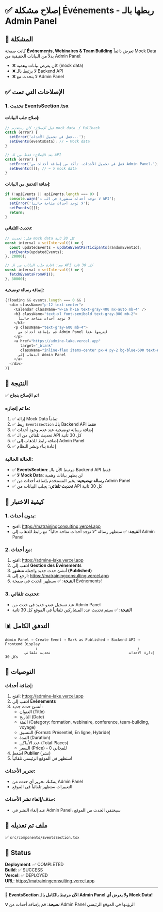 # ✅ إصلاح مشكلة Événements - ربطها بالـ Admin Panel

## 🔧 **المشكلة**

كانت صفحة **Événements, Webinaires & Team Building** تعرض دائماً Mock Data بدلاً من البيانات الحقيقية من Admin Panel:
- ❌ كان يعرض بيانات وهمية (mock data)
- ❌ لا يرتبط بالـ Backend API
- ❌ لا يتحدث مع Admin Panel

## ✅ **الإصلاحات التي تمت**

### **1. تحديث EventsSection.tsx**

#### **إصلاح جلب البيانات:**
```typescript
// قبل الإصلاح: كان يستخدم mock data كـ fallback
catch (error) {
  setError('فشل في تحميل الأحداث...');
  setEvents(eventsData); // ← Mock data
}

// بعد الإصلاح: فقط من الـ API
catch (error) {
  setError('فشل في تحميل الأحداث. تأكد من إضافة أحداث من Admin Panel.');
  setEvents([]); // ← لا mock data
}
```

#### **إضافة التحقق من البيانات:**
```typescript
if (!apiEvents || apiEvents.length === 0) {
  console.warn('⚠️ لا توجد أحداث منشورة في الـ API');
  setError('لا توجد أحداث متاحة حالياً');
  setEvents([]);
  return;
}
```

#### **تحديث التلقائي:**
```typescript
// قبل: تحديث mock data كل 20 ثانية
const interval = setInterval(() => {
  const updatedEvents = updateEventParticipants(randomEventId);
  setEvents(updatedEvents);
}, 20000);

// بعد: إعادة جلب البيانات من الـ API كل 30 ثانية
const interval = setInterval(() => {
  fetchEventsFromAPI();
}, 30000);
```

#### **إضافة رسالة توضيحية:**
```typescript
{!loading && events.length === 0 && (
  <div className="p-12 text-center">
    <Calendar className="w-16 h-16 text-gray-400 mx-auto mb-4" />
    <h3 className="text-xl font-semibold text-gray-900 mb-2">
      لا توجد أحداث متاحة حالياً
    </h3>
    <p className="text-gray-600 mb-4">
      قم بإضافة أحداث من Admin Panel لعرضها هنا
    </p>
    <a href="https://admine-lake.vercel.app" 
       target="_blank"
       className="inline-flex items-center px-4 py-2 bg-blue-600 text-white rounded-lg">
      الذهاب إلى Admin Panel
    </a>
  </div>
)}
```

## 🚀 **النتيجة**

✅ **تم الإصلاح بنجاح!**

### **ما تم إنجازه:**
1. ✅ إزالة Mock Data تماماً
2. ✅ ربط `EventsSection` بالـ Backend API فقط
3. ✅ إضافة رسالة توضيحية عند عدم وجود أحداث
4. ✅ تحديث تلقائي من الـ API كل 30 ثانية
5. ✅ إضافة رابط للذهاب إلى Admin Panel
6. ✅ إعادة بناء ونشر النظام

### **الحالة الحالية:**
- ✅ **EventsSection**: مرتبط الآن بالـ Backend API فقط
- ✅ **لا Mock Data**: لن يظهر بيانات وهمية
- ✅ **رسالة توضيحية**: يخبر المستخدم بإضافة أحداث من Admin Panel
- ✅ **تحديث تلقائي**: يجلب البيانات من API كل 30 ثانية

## 🧪 **كيفية الاختبار**

### **1. بدون أحداث:**
- افتح: https://matrainingconsulting.vercel.app
- **النتيجة**: ✅ ستظهر رسالة "لا توجد أحداث متاحة حالياً" مع رابط للذهاب إلى Admin Panel

### **2. مع أحداث:**
1. افتح: https://admine-lake.vercel.app
2. اذهب إلى **Gestion des Événements**
3. أنشئ حدث جديد واجعله **منشور (Published)**
4. ارجع إلى: https://matrainingconsulting.vercel.app
5. **النتيجة**: ✅ سيظهر الحدث في صفحة Événements!

### **3. تحديث تلقائي:**
- عند تسجيل عضو جديد في حدث من Admin Panel
- **النتيجة**: ✅ سيتم تحديث عدد المشاركين تلقائياً في الموقع كل 30 ثانية

## 📊 **التدفق الكامل**

```
Admin Panel → Create Event → Mark as Published → Backend API → Frontend Display
              ↓                                              ↑
         إدارة الأحداث                                    تحديث تلقائي كل 30s
```

## 🎯 **التوصيات**

### **إضافة أحداث:**
1. افتح: https://admine-lake.vercel.app
2. اذهب إلى **Événements**
3. أنشئ حدث جديد:
   - العنوان (Title)
   - التاريخ (Date)
   - الفئة (Category: formation, webinaire, conference, team-building, voyage)
   - التنسيق (Format: Présentiel, En ligne, Hybride)
   - المدة (Duration)
   - عدد الأماكن (Total Places)
   - السعر (Price) - 0 للمجاني
4. اضغط **Publier** (نشر)
5. ستظهر في الموقع الرئيسي تلقائياً!

### **تحرير الأحداث:**
- يمكنك تحرير أي حدث من Admin Panel
- التغييرات ستظهر تلقائياً في الموقع

### **حذف/إلغاء نشر الأحداث:**
- عند إلغاء النشر في Admin Panel، سيختفي الحدث من الموقع

## 📝 **ملف تم تعديله**

✅ `src/components/EventsSection.tsx`

## 🎉 **Status**

**Deployment**: ✅ COMPLETED  
**Build**: ✅ SUCCESS  
**Vercel**: ✅ DEPLOYED  
**URL**: https://matrainingconsulting.vercel.app

---

**🎯 EventsSection الآن مرتبط بالكامل بالـ Admin Panel ولا يعرض أي Mock Data!**

**💡 نصيحة**: قم بإضافة أحداث من Admin Panel لرؤيتها في الموقع الرئيسي!
